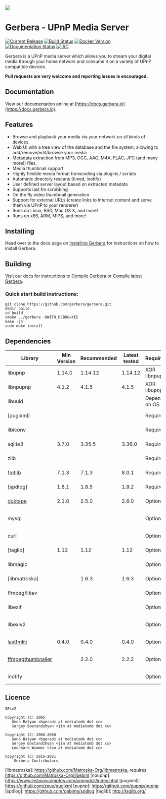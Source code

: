 <img src="https://github.com/gerbera/gerbera/blob/master/artwork/logo-horiz.png?raw=true" />

# Gerbera - UPnP Media Server

 [![Current Release](https://img.shields.io/github/release/gerbera/gerbera.svg?style=for-the-badge)](https://github.com/gerbera/gerbera/releases/latest) [![Build Status](https://img.shields.io/github/workflow/status/gerbera/gerbera/CI%20validation?style=for-the-badge)](https://github.com/gerbera/gerbera/actions?query=workflow%3A%22CI+validation%22+branch%3Amaster) [![Docker Version](https://img.shields.io/docker/v/gerbera/gerbera?color=teal&label=docker&logoColor=white&sort=semver&style=for-the-badge)](https://hub.docker.com/r/gerbera/gerbera/tags?name=v) [![Documentation Status](https://img.shields.io/readthedocs/gerbera?style=for-the-badge)](http://docs.gerbera.io/en/stable/?badge=stable) [![IRC](https://img.shields.io/badge/IRC-on%20libera.chat-orange.svg?style=for-the-badge)](https://web.libera.chat/?channels=#gerbera)

Gerbera is a UPnP media server which allows you to stream your digital media through your home network and consume it on a variety of UPnP compatible devices.

**Pull requests are very welcome and reporting issues is encouraged.**

## Documentation
View our documentation online at [https://docs.gerbera.io](https://docs.gerbera.io).

## Features
* Browse and playback your media via your network on all kinds of devices.
* Web UI with a tree view of the database and the file system, allowing to add/remove/edit/browse your media
* Metadata extraction from MP3, OGG, AAC, M4A, FLAC, JPG (and many more!) files.
* Media thumbnail support
* Highly flexible media format transcoding via plugins / scripts
* Automatic directory rescans (timed, inotify)
* User defined server layout based on extracted metadata
* Supports last.fm scrobbing
* On the fly video thumbnail generation
* Support for external URLs (create links to internet content and serve them via UPnP to your renderer)
* Runs on Linux, BSD, Mac OS X, and more!
* Runs on x86, ARM, MIPS, and more!

## Installing
Head over to the docs page on [Installing Gerbera](https://docs.gerbera.io/en/stable/install.html) for instructions on
how to install Gerbera.

## Building
Visit our docs for instructions to [Compile Gerbera](https://docs.gerbera.io/en/stable/compile.html) or [Compile latest Gerbera](https://docs.gerbera.io/en/latest/compile.html).

### Quick start build instructions:
```
git clone https://github.com/gerbera/gerbera.git
mkdir build
cd build
cmake ../gerbera -DWITH_DEBUG=YES
make -j4
sudo make install
```

## Dependencies

| Library       | Min Version   | Recommended   | Latest tested | Required?     | Note                       | Default  |
|---------------|---------------|---------------|---------------|---------------|----------------------------|----------|
| libupnp       | 1.14.0        | 1.14.12       | 1.14.12       | XOR libnpupnp | [pupnp]                    |          |
| libnpupnp     | 4.1.2         | 4.1.5         | 4.1.5         | XOR libupnp   | [npupnp]                   | Disabled |
| libuuid       |               |               |               | Depends on OS | Not required on \*BSD      |          |
| [pugixml]     |               |               |               | Required      | XML file and data support  |          |
| libiconv      |               |               |               | Required      | Charset conversion         |          |
| sqlite3       | 3.7.0         | 3.35.5        | 3.36.0        | Required      | Database storage           |          |
| zlib          |               |               |               | Required      | Data compression           |          |
| [fmtlib]      | 7.1.3         | 7.1.3         | 8.0.1         | Required      | Fast string formatting     |          |
| [spdlog]      | 1.8.1         | 1.8.5         | 1.9.2         | Required      | Runtime logging            |          |
| [duktape]     | 2.1.0         | 2.5.0         | 2.6.0         | Optional      | Scripting Support          | Enabled  |
| mysql         |               |               |               | Optional      | Alternate database storage | Disabled |
| curl          |               |               |               | Optional      | Enables web services       | Enabled  |
| [taglib]      | 1.12          | 1.12          | 1.12          | Optional      | Audio tag support          | Enabled  |
| libmagic      |               |               |               | Optional      | File type detection        | Enabled  |
| [libmatroska] |               | 1.6.3         | 1.6.3         | Optional      | MKV metadata               | Enabled  |
| ffmpeg/libav  |               |               |               | Optional      | File metadata              | Disabled |
| libexif       |               |               |               | Optional      | JPEG Exif metadata         | Enabled  |
| libexiv2      |               |               |               | Optional      | Exif, IPTC, XMP metadata   | Disabled |
| [lastfmlib]   | 0.4.0         | 0.4.0         | 0.4.0         | Optional      | Enables scrobbling         | Disabled |
| [ffmpegthumbnailer] |         | 2.2.0         | 2.2.2         | Optional      | Generate video thumbnails  | Disabled |
| inotify       |               |               |               | Optional      | Efficient file monitoring  | Enabled  |


## Licence

    GPLv2

    Copyright (C) 2005
       Gena Batyan <bgeradz at mediatomb dot cc>
       Sergey Bostandzhyan <jin at mediatomb dot cc>

    Copyright (C) 2006-2008
       Gena Batyan <bgeradz at mediatomb dot cc>
       Sergey Bostandzhyan <jin at mediatomb dot cc>
       Leonhard Wimmer <leo at mediatomb dot cc>

    Copyright (C) 2016-2021
        Gerbera Contributors

[Docker Hub]: https://hub.docker.com/r/gerbera/gerbera
[duktape]: http://duktape.org
[ffmpegthumbnailer]: https://github.com/dirkvdb/ffmpegthumbnailer
[fmtlib]: https://github.com/fmtlib/fmt
[lastfmlib]: https://github.com/dirkvdb/lastfmlib
[libmatroska]: https://github.com/Matroska-Org/libmatroska, requires https://github.com/Matroska-Org/libebml
[npupnp]: https://www.lesbonscomptes.com/upmpdcli/index.html
[pugixml]: https://github.com/zeux/pugixml
[pupnp]: https://github.com/pupnp/pupnp
[spdlog]: https://github.com/gabime/spdlog
[taglib]: http://taglib.org/
